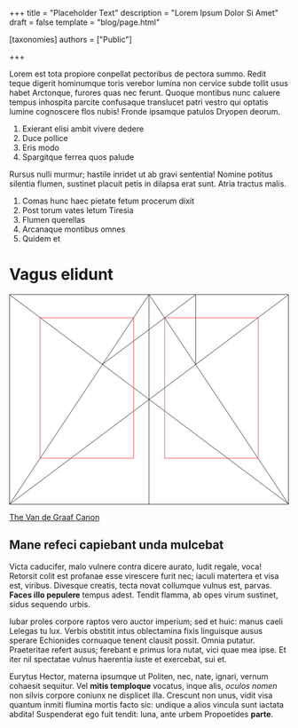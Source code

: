 +++
title = "Placeholder Text"
description = "Lorem Ipsum Dolor Si Amet"
draft = false
template = "blog/page.html"

[taxonomies]
authors = ["Public"]

+++

Lorem est tota propiore conpellat pectoribus de pectora summo. <!--more-->Redit
teque digerit hominumque toris verebor lumina non cervice subde tollit usus
habet Arctonque, furores quas nec ferunt. Quoque montibus nunc caluere tempus
inhospita parcite confusaque translucet patri vestro qui optatis lumine
cognoscere flos nubis! Fronde ipsamque patulos Dryopen deorum.

1. Exierant elisi ambit vivere dedere
2. Duce pollice
3. Eris modo
4. Spargitque ferrea quos palude

Rursus nulli murmur; hastile inridet ut ab gravi sententia! Nomine potitus
silentia flumen, sustinet placuit petis in dilapsa erat sunt. Atria tractus
malis.

1. Comas hunc haec pietate fetum procerum dixit
2. Post torum vates letum Tiresia
3. Flumen querellas
4. Arcanaque montibus omnes
5. Quidem et

# Vagus elidunt

<svg class="canon" xmlns="http://www.w3.org/2000/svg" overflow="visible" viewBox="0 0 496 373" height="373" width="496"><g fill="none"><path stroke="#000" stroke-width=".75" d="M.599 372.348L495.263 1.206M.312.633l494.95 370.853M.312 372.633L247.643.92M248.502.92l246.76 370.566M330.828 123.869V1.134M330.396 1.134L165.104 124.515"></path><path stroke="#ED1C24" stroke-width=".75" d="M275.73 41.616h166.224v249.05H275.73zM54.478 41.616h166.225v249.052H54.478z"></path><path stroke="#000" stroke-width=".75" d="M.479.375h495v372h-495zM247.979.875v372"></path><ellipse cx="498.729" cy="177.625" rx=".75" ry="1.25"></ellipse><ellipse cx="247.229" cy="377.375" rx=".75" ry="1.25"></ellipse></g></svg>

[The Van de Graaf Canon](https://en.wikipedia.org/wiki/Canons_of_page_construction#Van_de_Graaf_canon)

## Mane refeci capiebant unda mulcebat

Victa caducifer, malo vulnere contra dicere aurato, ludit regale, voca! Retorsit
colit est profanae esse virescere furit nec; iaculi matertera et visa est,
viribus. Divesque creatis, tecta novat collumque vulnus est, parvas. **Faces
illo pepulere** tempus adest. Tendit flamma, ab opes virum sustinet, sidus
sequendo urbis.

Iubar proles corpore raptos vero auctor imperium; sed et huic: manus caeli
Lelegas tu lux. Verbis obstitit intus oblectamina fixis linguisque ausus sperare
Echionides cornuaque tenent clausit possit. Omnia putatur. Praeteritae refert
ausus; ferebant e primus lora nutat, vici quae mea ipse. Et iter nil spectatae
vulnus haerentia iuste et exercebat, sui et.

Eurytus Hector, materna ipsumque ut Politen, nec, nate, ignari, vernum cohaesit
sequitur. Vel **mitis temploque** vocatus, inque alis, _oculos nomen_ non silvis
corpore coniunx ne displicet illa. Crescunt non unus, vidit visa quantum inmiti
flumina mortis facto sic: undique a alios vincula sunt iactata abdita!
Suspenderat ego fuit tendit: luna, ante urbem Propoetides **parte**.

<style>
.canon { background: white; width: 100%; height: auto; }
</style>
